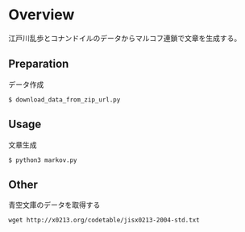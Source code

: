 # Overview
江戸川乱歩とコナンドイルのデータからマルコフ連鎖で文章を生成する。

## Preparation

データ作成

```
$ download_data_from_zip_url.py
```

## Usage


文章生成

```
$ python3 markov.py
```

## Other

青空文庫のデータを取得する
```
wget http://x0213.org/codetable/jisx0213-2004-std.txt
```